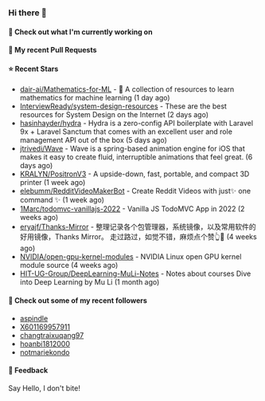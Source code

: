 ### Hi there 👋

#### 👷 Check out what I'm currently working on

#### 🔨 My recent Pull Requests


#### ⭐ Recent Stars

- [dair-ai/Mathematics-for-ML](https://github.com/dair-ai/Mathematics-for-ML) - 🧮  A collection of resources to learn mathematics for machine learning (1 day ago)
- [InterviewReady/system-design-resources](https://github.com/InterviewReady/system-design-resources) - These are the best resources for System Design on the Internet (2 days ago)
- [hasinhayder/hydra](https://github.com/hasinhayder/hydra) - Hydra is a zero-config API boilerplate with Laravel 9x &#43; Laravel Sanctum that comes with an excellent user and role management API out of the box (5 days ago)
- [jtrivedi/Wave](https://github.com/jtrivedi/Wave) - Wave is a spring-based animation engine for iOS that makes it easy to create fluid, interruptible animations that feel great. (6 days ago)
- [KRALYN/PositronV3](https://github.com/KRALYN/PositronV3) - A upside-down, fast, portable, and compact 3D printer (1 week ago)
- [elebumm/RedditVideoMakerBot](https://github.com/elebumm/RedditVideoMakerBot) - Create Reddit Videos with just✨ one command ✨ (1 week ago)
- [1Marc/todomvc-vanillajs-2022](https://github.com/1Marc/todomvc-vanillajs-2022) - Vanilla JS TodoMVC App in 2022 (2 weeks ago)
- [eryajf/Thanks-Mirror](https://github.com/eryajf/Thanks-Mirror) - 整理记录各个包管理器，系统镜像，以及常用软件的好用镜像，Thanks Mirror。     走过路过，如觉不错，麻烦点个赞👆🌟 (4 weeks ago)
- [NVIDIA/open-gpu-kernel-modules](https://github.com/NVIDIA/open-gpu-kernel-modules) - NVIDIA Linux open GPU kernel module source (4 weeks ago)
- [HIT-UG-Group/DeepLearning-MuLi-Notes](https://github.com/HIT-UG-Group/DeepLearning-MuLi-Notes) - Notes about courses Dive into Deep Learning by Mu Li (1 month ago)

#### 👯 Check out some of my recent followers

- [aspindle](https://github.com/aspindle)
- [X601169957911](https://github.com/X601169957911)
- [changtraixuqang97](https://github.com/changtraixuqang97)
- [hoanbi1812000](https://github.com/hoanbi1812000)
- [notmariekondo](https://github.com/notmariekondo)

#### 💬 Feedback

Say Hello, I don't bite!